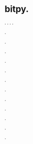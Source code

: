 # bitpy.
.
.
.
.












.






















































.
























.



























.

















































































.































































.































































































.















.


































































.
























































































.




.





.
